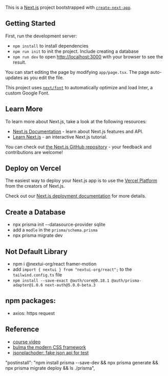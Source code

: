 This is a [Next.js](https://nextjs.org/) project bootstrapped with [`create-next-app`](https://github.com/vercel/next.js/tree/canary/packages/create-next-app).

## Getting Started

First, run the development server:

- `npm install` to install dependencies
- `npm run init` to init the project. Include creating a database
- `npm run dev` to open [http://localhost:3000](http://localhost:3000) with your browser to see the result.

You can start editing the page by modifying `app/page.tsx`. The page auto-updates as you edit the file.

This project uses [`next/font`](https://nextjs.org/docs/basic-features/font-optimization) to automatically optimize and load Inter, a custom Google Font.

## Learn More

To learn more about Next.js, take a look at the following resources:

- [Next.js Documentation](https://nextjs.org/docs) - learn about Next.js features and API.
- [Learn Next.js](https://nextjs.org/learn) - an interactive Next.js tutorial.

You can check out [the Next.js GitHub repository](https://github.com/vercel/next.js/) - your feedback and contributions are welcome!

## Deploy on Vercel

The easiest way to deploy your Next.js app is to use the [Vercel Platform](https://vercel.com/new?utm_medium=default-template&filter=next.js&utm_source=create-next-app&utm_campaign=create-next-app-readme) from the creators of Next.js.

Check out our [Next.js deployment documentation](https://nextjs.org/docs/deployment) for more details.

## Create a Database
- npx prisma init --datasource-provider sqlite
- add a `modle` in the `prisma/schema.prisma`
- npx prisma migrate dev

## Not Default Library
- npm i @nextui-org/react framer-motion
- add `import { nextui } from "nextui-org/react";` to the `tailwind.config.ts` file
- `npm install --save-exact @auth/core@0.18.1 @auth/prisma-adapter@1.0.6 next-auth@5.0.0-beta.3`

## npm packages:
- axios: https request

## Reference
- [course video](https://www.bilibili.com/video/BV1Fj411j72B?p=1&vd_source=da23da82658adda9cbdfd045a9e6daf7)
- [bulma the modern CSS framework](https://bulma.io/)
- [jsonplachoder: fake json api for test](https://jsonplaceholder.typicode.com/)

"postinstall": "npm install prisma --save-dev && npx prisma generate && npx prisma migrate deploy && ls ./prisma",

